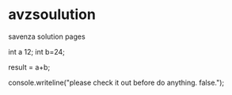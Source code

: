 # avzsoulution
savenza solution pages



int a 12;
int b=24;

result = a+b;

console.writeline("please check it out before do anything. false.");

